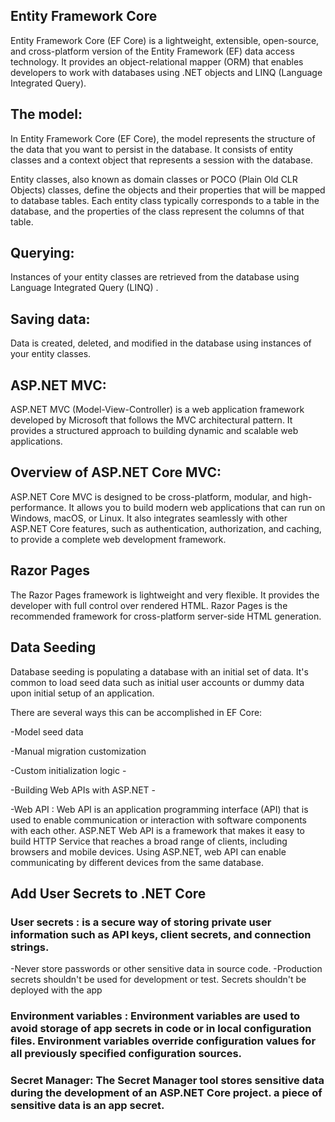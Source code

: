 ## Entity Framework Core 
Entity Framework Core (EF Core) is a lightweight, extensible, open-source, and cross-platform version of the Entity Framework (EF) data access technology. It provides an object-relational mapper (ORM) that enables developers to work with databases using .NET objects and LINQ (Language Integrated Query).


## The model:


In Entity Framework Core (EF Core), the model represents the structure of the data that you want to persist in the database. It consists of entity classes and a context object that represents a session with the database.

Entity classes, also known as domain classes or POCO (Plain Old CLR Objects) classes, define the objects and their properties that will be mapped to database tables. Each entity class typically corresponds to a table in the database, and the properties of the class represent the columns of that table.
## Querying:
Instances of your entity classes are retrieved from the database using Language Integrated Query (LINQ) . 

## Saving data:

Data is created, deleted, and modified in the database using instances of your entity classes.  

## ASP.NET MVC:

ASP.NET MVC (Model-View-Controller) is a web application framework developed by Microsoft that follows the MVC architectural pattern. It provides a structured approach to building dynamic and scalable web applications.

## Overview of ASP.NET Core MVC:
ASP.NET Core MVC is designed to be cross-platform, modular, and high-performance. It allows you to build modern web applications that can run on Windows, macOS, or Linux. It also integrates seamlessly with other ASP.NET Core features, such as authentication, authorization, and caching, to provide a complete web development framework.

## Razor Pages 

The Razor Pages framework is lightweight and very flexible. It provides the developer with full control over rendered HTML. Razor Pages is the recommended framework for cross-platform server-side HTML generation.


## Data Seeding

Database seeding is populating a database with an initial set of data. It's common to load seed data such as initial user accounts or dummy data upon initial setup of an application.

There are several ways this can be accomplished in EF Core:

-Model seed data

-Manual migration customization

-Custom initialization logic -

-Building Web APIs with ASP.NET -

-Web API : Web API is an application programming interface (API) that is used to enable communication or interaction with software components with each other. ASP.NET Web API is a framework that makes it easy to build HTTP Service that reaches a broad range of clients, including browsers and mobile devices. Using ASP.NET, web API can enable communicating by different devices from the same database.


## Add User Secrets to .NET Core

### User secrets : is a secure way of storing private user information such as API keys, client secrets, and connection strings.

-Never store passwords or other sensitive data in source code.
-Production secrets shouldn't be used for development or test. Secrets shouldn't be deployed with the app  

### Environment variables : Environment variables are used to avoid storage of app secrets in code or in local configuration files. Environment variables override configuration values for all previously specified configuration sources.

### Secret Manager: The Secret Manager tool stores sensitive data during the development of an ASP.NET Core project. a piece of sensitive data is an app secret.
